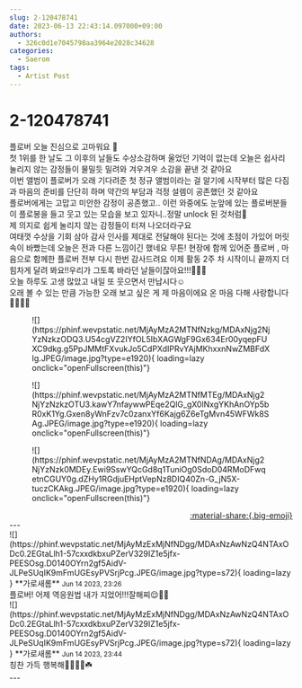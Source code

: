 ```yaml
---
slug: 2-120478741
date: 2023-06-13 22:43:14.097000+09:00
authors:
  - 326c0d1e7045798aa3964e2028c34628
categories:
  - Saerom
tags:
  - Artist Post
---
```


# 2-120478741

<div class="post-container" markdown="1">
<div class="content-container md-sidebar__scrollwrap" markdown="1">

플로버 오늘 진심으로 고마워요 💐<br>첫 1위를 한 날도 그 이후의 날들도 수상소감하며 울었던 기억이 없는데 오늘은 쉽사리 눌리지 않는 감정들이 물밀듯 밀려와 겨우겨우 소감을 끝낸 것 같아요 <br>이번 앨범이 플로버가 오래 기다려준 첫 정규 앨범이라는 걸 알기에 시작부터 많은 다짐과 마음의 준비를 단단히 하며 약간의 부담과 걱정 설렘이 공존했던 것 같아요 <br>플로버에게는 고맙고 미안한 감정이 공존했고.. 이런 와중에도 눈앞에 있는 플로버분들이 플로봉을 들고 웃고 있는 모습을 보고 있자니..정말 unlock 된 것처럼🫠<br>제 의지로 쉽게 눌리지 않는 감정들이 터져 나오더라구요  <br>여태껏 수상을 기회 삼아 감사 인사를 제대로 전달해야 된다는 것에 초점이 가있어 머릿속이 바빴는데 오늘은 전과 다른 느낌이긴 했네요 무튼! 현장에 함께 있어준 플로버 , 마음으로 함께한 플로버 전부 다시 한번 감사드려요 이제 활동 2주 차 시작이니 끝까지 더 힘차게 달려 봐요!!우리가 그토록 바라던 날들이잖아요!!!💪🏻🩷<br>오늘 하루도 고생 많았고 내일 또 웃으면서 만납시다☺️ <br>오래 볼 수 있는 만큼 가능한 오래 보고 싶은 게 제 마음이에요 온 마음 다해 사랑합니다 🩵💛🤍🌟<br>
<figure markdown="1">
![](https://phinf.wevpstatic.net/MjAyMzA2MTNfNzkg/MDAxNjg2NjYzNzkzODQ3.U54cgVZ2IYfOL5IbXAGWgF9Gx634Er00yqepFUXC9dkg.g5PpJMMtFXvukJo5CdPXdIPRvYAjMKhxxnNwZMBFdXIg.JPEG/image.jpg?type=e1920){ loading=lazy onclick="openFullscreen(this)"}
</figure>

<figure markdown="1">
![](https://phinf.wevpstatic.net/MjAyMzA2MTNfMTEg/MDAxNjg2NjYzNzkzOTU3.kawY7nfaywwPEqe2QlG_gX0lNxgYKhAnOYp5bR0xK1Yg.Gxen8yWnFzv7c0zanxYf6Kajg6Z6eTgMvn45WFWk8SAg.JPEG/image.jpg?type=e1920){ loading=lazy onclick="openFullscreen(this)"}
</figure>

<figure markdown="1">
![](https://phinf.wevpstatic.net/MjAyMzA2MTNfNDAg/MDAxNjg2NjYzNzk0MDEy.Ewi9SswYQcGd8q1TuniOg0SdoD04RMoDFwqetnCGUY0g.dZHy1RGdjuEHptVepNz8DIQ40Zn-G_jN5X-tuczCKAkg.JPEG/image.jpg?type=e1920){ loading=lazy onclick="openFullscreen(this)"}
</figure>


</div>
</div>

<div style="text-align: right;" markdown="1">
<a href="https://weverse.io/fromis9/artist/2-120478741" style="text-align: right;">:material-share:{.big-emoji}</a>
</div>
---

<div class="comments-container md-sidebar__scrollwrap" markdown="1">
<div class="comment" markdown="1">
<div class='id-container' markdown="1">
![](https://phinf.wevpstatic.net/MjAyMzExMjNfNDgg/MDAxNzAwNzQ4NTAxODc0.2EGtaLlh1-57cxxdkbxuPZerV329IZ1e5jfx-PEESOsg.D0140OYrn2gf5AidV-JLPeSUqIK9mFmUGEsyPVSrjPcg.JPEG/image.jpg?type=s72){ loading=lazy }
**<span class="artist">가로새롬</span>** <small>Jun 14 2023, 23:26</small><br>
</div>
<div class='comment-body' markdown="1">
플로버! 어제 역응원법 내가 지었어!!!잘해찌😌🫶🏻
</div>
</div>
<div class="reply" markdown="1">
<div class="comment" markdown="1">
<div class='id-container' markdown="1">
![](https://phinf.wevpstatic.net/MjAyMzExMjNfNDgg/MDAxNzAwNzQ4NTAxODc0.2EGtaLlh1-57cxxdkbxuPZerV329IZ1e5jfx-PEESOsg.D0140OYrn2gf5AidV-JLPeSUqIK9mFmUGEsyPVSrjPcg.JPEG/image.jpg?type=s72){ loading=lazy }
**<span class="artist">가로새롬</span>** <small>Jun 14 2023, 23:44</small><br>
</div>
<div class='comment-body' markdown="1">
칭찬 가득 행복해🫢💛🩷🩵☘️
</div>
</div>
</div>
</div>
---
